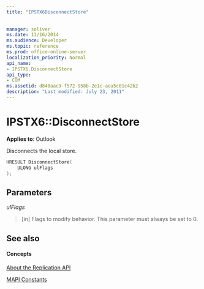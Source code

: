 ```yaml
---
title: "IPSTX6DisconnectStore"
 
 
manager: soliver
ms.date: 11/16/2014
ms.audience: Developer
ms.topic: reference
ms.prod: office-online-server
localization_priority: Normal
api_name:
- IPSTX6.DisconnectStore
api_type:
- COM
ms.assetid: d840aac9-f572-958b-2e1c-aea5c01c42b2
description: "Last modified: July 23, 2011"
---
```


# IPSTX6::DisconnectStore

  
  
**Applies to**: Outlook 
  
Disconnects the local store.
  
```cpp
HRESULT DisconnectStore( 
    ULONG ulFlags 
);
```

## Parameters

 _ulFlags_
  
>  [in] Flags to modify behavior. This parameter must always be set to 0. 
    
## See also

#### Concepts

[About the Replication API](about-the-replication-api.md)
  
[MAPI Constants](mapi-constants.md)

